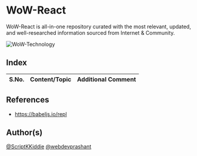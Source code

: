 # WoW-React
WoW-React is all-in-one repository curated with the most relevant, updated, and well-researched information sourced from Internet &amp; Community.

![WoW-Technology](https://img.shields.io/badge/WoW-Technology-brightgreen?style=flat-square&logo=github)

## Index

S.No. | Content/Topic | Additional Comment
--- | --- | ---

## References
- https://babeljs.io/repl

## Author(s)

[@ScriptKKiddie](https://github.com/ScriptKKiddie)
[@webdevprashant](https://github.com/webdevprashant)
